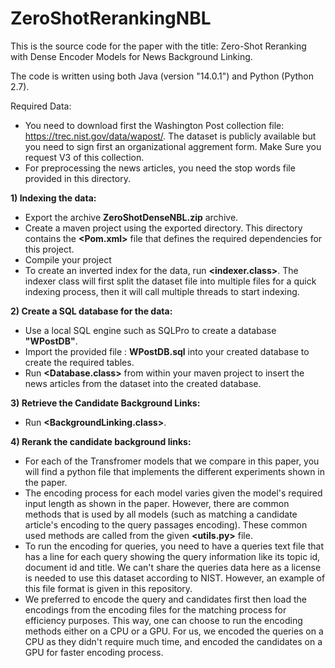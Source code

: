 # ZeroShotRerankingNBL

This is the source code for the paper with the title: Zero-Shot Reranking with Dense Encoder Models for News Background Linking. 

The code is written using both Java (version "14.0.1") and Python (Python 2.7).

Required Data: 
- You need to download first the Washington Post collection file: https://trec.nist.gov/data/wapost/. The dataset is publicly available but you need to sign first an organizational aggrement form. Make Sure you request V3 of this collection.
- For preprocessing the news articles, you need the stop words file provided in this directory.

**1) Indexing the data:**
* Export the archive **ZeroShotDenseNBL.zip** archive.
* Create a maven project using the exported directory. This directory contains the **<Pom.xml>** file that defines the required dependencies for this project.
* Compile your project 
* To create an inverted index for the data, run **<indexer.class>**. The indexer class will first split the dataset file into multiple files for a quick indexing process, then it will call multiple threads to start indexing.

**2) Create a SQL database for the data:**
* Use a local SQL engine such as SQLPro to create a database **"WPostDB"**.
* Import the provided file : **WPostDB.sql** into your created database to create the required tables.
* Run **<Database.class>** from within your maven project to insert the news articles from the dataset into the created database.


**3) Retrieve the Candidate Background Links:**
* Run **<BackgroundLinking.class>**.

**4) Rerank the candidate background links:**
* For each of the Transfromer models that we compare in this paper, you will find a python file that implements the different experiments shown in the paper. 
* The encoding process for each model varies given the model's required input length as shown in the paper. However, there are common methods that is used by all models (such as matching a candidate article's encoding to the query passages encoding). These common used methods are called from the given **<utils.py>** file.
* To run the encoding for queries, you need to have a queries text file that has a line for each query showing the query information like its  topic id, document id and title. We can't share the queries data here as a license is needed to use this dataset according to NIST. However, an example of this file format is given in this repository.
* We preferred to encode the query and candidates first then load the encodings from the encoding files for the matching process for efficiency purposes. This way, one can choose to run the encoding methods either on a CPU or a GPU. For us, we encoded the queries on a CPU as they didn't require much time, and encoded the candidates on a GPU for faster encoding process.
